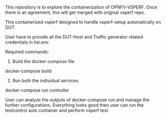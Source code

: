 This repository is to explore the containerization of OPNFV-VSPERF.
Once there is an agreement, this will get merged with original vsperf repo.

This containerized vsperf designed to handle vsperf-setup automatically on DUT.

User have to provide all the DUT-Host and Traffic generator related credentials in list.env.

Required commands:

1. Build the docker-compose file

docker-compose build

2. Run both the individual services.

docker-compose run controller

User can analyze the outputs of docker-compose run and manage the further configurations.
Everything looks good then user can run the testcontrol auto container and perform vsperf test.


